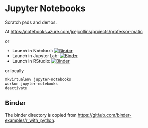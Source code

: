 # Jupyter Notebooks

Scratch pads and demos.

At <https://notebooks.azure.com/joejcollins/projects/professor-matic>

or

* Launch in Notebook [![Binder](https://mybinder.org/badge.svg)](https://mybinder.org/v2/gh/joejcollins/professor-matic.git/master)
* Launch in Jupyter Lab: [![Binder](http://mybinder.org/badge.svg)](https://mybinder.org/v2/gh/joejcollins/professor-matic.git/master?urlpath=lab)
* Launch in RStudio: [![Binder](http://mybinder.org/badge.svg)](https://mybinder.org/v2/gh/joejcollins/professor-matic.git/master?urlpath=rstudio)

or locally

    mkvirtualenv jupyter-notebooks
    workon jupyter-notebooks
    deactivate

## Binder

The binder directory is copied from <https://github.com/binder-examples/r_with_python>.

